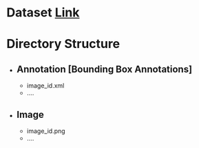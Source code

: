 # Dataset [Link]()
# Directory Structure
- ## Annotation [Bounding Box Annotations]
  - image_id.xml
  - ....
- ## Image
  - image_id.png
  - ....
